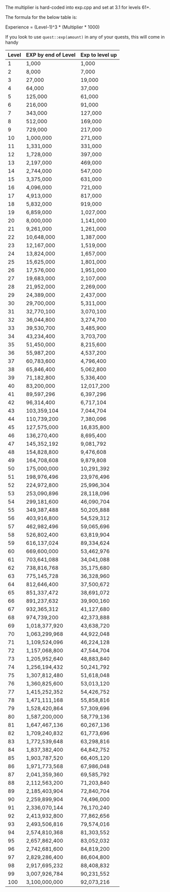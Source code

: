 The multiplier is hard-coded into exp.cpp and set at 3.1 for levels 61+.

The formula for the below table is:

Experience = (Level-1)^3 * (Multiplier * 1000)

If you look to use `quest::exp(amount)` in any of your quests, this will come in handy

| Level      | EXP by end of Level                                 | Exp to level up |
|-------|----------------------------------|-----|
|	1	|	1,000	|	1,000	|
|	2	|	8,000	|	7,000	|
|	3	|	27,000	|	19,000	|
|	4	|	64,000	|	37,000	|
|	5	|	125,000	|	61,000	|
|	6	|	216,000	|	91,000	|
|	7	|	343,000	|	127,000	|
|	8	|	512,000	|	169,000	|
|	9	|	729,000	|	217,000	|
|	10	|	1,000,000	|	271,000	|
|	11	|	1,331,000	|	331,000	|
|	12	|	1,728,000	|	397,000	|
|	13	|	2,197,000	|	469,000	|
|	14	|	2,744,000	|	547,000	|
|	15	|	3,375,000	|	631,000	|
|	16	|	4,096,000	|	721,000	|
|	17	|	4,913,000	|	817,000	|
|	18	|	5,832,000	|	919,000	|
|	19	|	6,859,000	|	1,027,000	|
|	20	|	8,000,000	|	1,141,000	|
|	21	|	9,261,000	|	1,261,000	|
|	22	|	10,648,000	|	1,387,000	|
|	23	|	12,167,000	|	1,519,000	|
|	24	|	13,824,000	|	1,657,000	|
|	25	|	15,625,000	|	1,801,000	|
|	26	|	17,576,000	|	1,951,000	|
|	27	|	19,683,000	|	2,107,000	|
|	28	|	21,952,000	|	2,269,000	|
|	29	|	24,389,000	|	2,437,000	|
|	30	|	29,700,000	|	5,311,000	|
|	31	|	32,770,100	|	3,070,100	|
|	32	|	36,044,800	|	3,274,700	|
|	33	|	39,530,700	|	3,485,900	|
|	34	|	43,234,400	|	3,703,700	|
|	35	|	51,450,000	|	8,215,600	|
|	36	|	55,987,200	|	4,537,200	|
|	37	|	60,783,600	|	4,796,400	|
|	38	|	65,846,400	|	5,062,800	|
|	39	|	71,182,800	|	5,336,400	|
|	40	|	83,200,000	|	12,017,200	|
|	41	|	89,597,296	|	6,397,296	|
|	42	|	96,314,400	|	6,717,104	|
|	43	|	103,359,104	|	7,044,704	|
|	44	|	110,739,200	|	7,380,096	|
|	45	|	127,575,000	|	16,835,800	|
|	46	|	136,270,400	|	8,695,400	|
|	47	|	145,352,192	|	9,081,792	|
|	48	|	154,828,800	|	9,476,608	|
|	49	|	164,708,608	|	9,879,808	|
|	50	|	175,000,000	|	10,291,392	|
|	51	|	198,976,496	|	23,976,496	|
|	52	|	224,972,800	|	25,996,304	|
|	53	|	253,090,896	|	28,118,096	|
|	54	|	299,181,600	|	46,090,704	|
|	55	|	349,387,488	|	50,205,888	|
|	56	|	403,916,800	|	54,529,312	|
|	57	|	462,982,496	|	59,065,696	|
|	58	|	526,802,400	|	63,819,904	|
|	59	|	616,137,024	|	89,334,624	|
|	60	|	669,600,000	|	53,462,976	|
|	61	|	703,641,088	|	34,041,088	|
|	62	|	738,816,768	|	35,175,680	|
|	63	|	775,145,728	|	36,328,960	|
|	64	|	812,646,400	|	37,500,672	|
|	65	|	851,337,472	|	38,691,072	|
|	66	|	891,237,632	|	39,900,160	|
|	67	|	932,365,312	|	41,127,680	|
|	68	|	974,739,200	|	42,373,888	|
|	69	|	1,018,377,920	|	43,638,720	|
|	70	|	1,063,299,968	|	44,922,048	|
|	71	|	1,109,524,096	|	46,224,128	|
|	72	|	1,157,068,800	|	47,544,704	|
|	73	|	1,205,952,640	|	48,883,840	|
|	74	|	1,256,194,432	|	50,241,792	|
|	75	|	1,307,812,480	|	51,618,048	|
|	76	|	1,360,825,600	|	53,013,120	|
|	77	|	1,415,252,352	|	54,426,752	|
|	78	|	1,471,111,168	|	55,858,816	|
|	79	|	1,528,420,864	|	57,309,696	|
|	80	|	1,587,200,000	|	58,779,136	|
|	81	|	1,647,467,136	|	60,267,136	|
|	82	|	1,709,240,832	|	61,773,696	|
|	83	|	1,772,539,648	|	63,298,816	|
|	84	|	1,837,382,400	|	64,842,752	|
|	85	|	1,903,787,520	|	66,405,120	|
|	86	|	1,971,773,568	|	67,986,048	|
|	87	|	2,041,359,360	|	69,585,792	|
|	88	|	2,112,563,200	|	71,203,840	|
|	89	|	2,185,403,904	|	72,840,704	|
|	90	|	2,259,899,904	|	74,496,000	|
|	91	|	2,336,070,144	|	76,170,240	|
|	92	|	2,413,932,800	|	77,862,656	|
|	93	|	2,493,506,816	|	79,574,016	|
|	94	|	2,574,810,368	|	81,303,552	|
|	95	|	2,657,862,400	|	83,052,032	|
|	96	|	2,742,681,600	|	84,819,200	|
|	97	|	2,829,286,400	|	86,604,800	|
|	98	|	2,917,695,232	|	88,408,832	|
|	99	|	3,007,926,784	|	90,231,552	|
|	100	|	3,100,000,000	|	92,073,216	|
